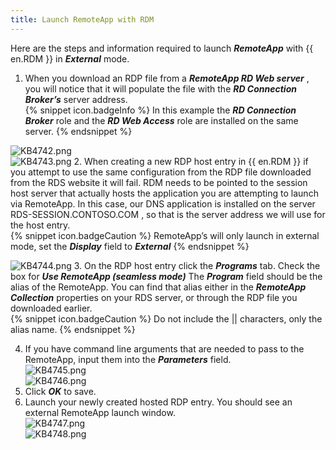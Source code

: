 ```yaml
---
title: Launch RemoteApp with RDM
---
```

Here are the steps and information required to launch ***RemoteApp*** with {{ en.RDM }} in ***External*** mode.

1. When you download an RDP file from a ***RemoteApp RD Web server*** , you will notice that it will populate the file with the ***RD Connection Broker’s*** server address.  
{% snippet icon.badgeInfo %}
In this example the ***RD Connection Broker*** role and the ***RD Web Access*** role are installed on the same server.
{% endsnippet %}  

![KB4742.png](/img/en/kb/KB4742.png)  
![KB4743.png](/img/en/kb/KB4743.png)
2. When creating a new RDP host entry in {{ en.RDM }} if you attempt to use the same configuration from the RDP file downloaded from the RDS website it will fail. RDM needs to be pointed to the session host server that actually hosts the application you are attempting to launch via RemoteApp. In this case, our DNS application is installed on the server RDS-SESSION.CONTOSO.COM , so that is the server address we will use for the host entry.  
{% snippet icon.badgeCaution %}
RemoteApp’s will only launch in external mode, set the ***Display*** field to ***External***
{% endsnippet %}  

![KB4744.png](/img/en/kb/KB4744.png)
3. On the RDP host entry click the ***Programs*** tab. Check the box for ***Use RemoteApp (seamless mode)*** The ***Program*** field should be the alias of the RemoteApp. You can find that alias either in the ***RemoteApp Collection*** properties on your RDS server, or through the RDP file you downloaded earlier.  
{% snippet icon.badgeCaution %}
Do not include the || characters, only the alias name.
{% endsnippet %}  

4. If you have command line arguments that are needed to pass to the RemoteApp, input them into the ***Parameters*** field.  
![KB4745.png](/img/en/kb/KB4745.png)  
![KB4746.png](/img/en/kb/KB4746.png)
1. Click ***OK*** to save.
1. Launch your newly created hosted RDP entry. You should see an external RemoteApp launch window.  
![KB4747.png](/img/en/kb/KB4747.png)  
![KB4748.png](/img/en/kb/KB4748.png)

